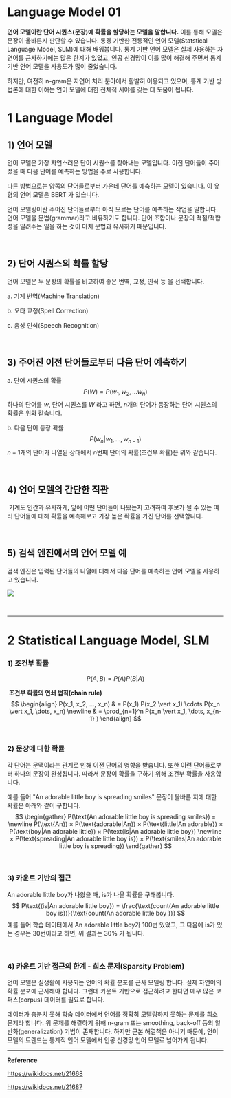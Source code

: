 # Language Model 01

**언어 모델이란 단어 시퀀스(문장)에 확률을 할당하는 모델을 말합니다.** 이를 통해 모델은 문장이 올바른지 판단할 수 있습니다. 통곙 기반한 전통적인 언어 모델(Statstical Language Model, SLM)에 대해 배워봅니다. 통계 기반 언어 모델은 실제 사용하는 자연어를 근사하기에는 많은 한계가 있었고, 인공 신경망이 이를 많이 해결해 주면서 통계 기반 언어 모델을 사용도가 많이 줄었습니다.

하지만, 여전히 n-gram은 자연어 처리 분야에서 활발히 이용되고 있으며, 통계 기반 방법론에 대한 이해는 언어 모델에 대한 전체적 시야를 갖는 데 도움이 됩니다.



# 1 Language Model

## 1) 언어 모델

언어 모델은 가장 자연스러운 단어 시퀀스를 찾아내는 모델입니다. 이전 단어들이 주어졌을 때 다음 단어를 예측하는 방법을 주로 사용합니다. 

다른 방법으로는 양쪽의 단어들로부터 가운데 단어를 예측하는 모델이 있습니다. 이 유형의 언어 모델은 BERT 가 있습니다.

언어 모델링이란 주어진 단어들로부터 아직 모르는 단어를 예측하는 작업을 말합니다. 언어 모델을 문법(grammar)라고 비유하기도 합니다. 단어 조합이나 문장의 적절/적합성을 알려주는 일을 하는 것이 마치 문법과 유사하기 때문입니다.

<br>

## 2) 단어 시퀀스의 확률 할당

언어 모델은 두 문장의 확률을 비교하여 좋은 번역, 교정, 인식 등 을 선택합니다.

a. 기계 번역(Machine Translation)

b. 오타 교정(Spell Correction)

c. 음성 인식(Speech Recognition)

<br>

## 3) 주어진 이전 단어들로부터 다음 단어 예측하기

a. 단어 시퀀스의 확률
$$
P(W) = P(w_1, w_2, ... w_n)
$$
​	하나의 단어를 $w$, 단어 시퀀스를 $W$ 라고 하면, $n$개의 단어가 등장하는 단어 시퀀스의 확률은 위와 같습니다.

b. 다음 단어 등장 확률
$$
P(w_n \vert w_1, ..., w_{n-1})
$$
​	$n-1$개의 단어가 나열된 상태에서 $n$번째 단어의 확률(조건부 확률)은 위와 같습니다.

<br>

## 4) 언어 모델의 간단한 직관

​	기계도 인간과 유사하게, 앞에 어떤 단어들이 나왔는지 고려하여 후보가 될 수 있는 여러 단어들에 대해 확률을 예측해보고 가장 높은 확률을 가진 단어를 선택합니다.

<br>

## 5) 검색 엔진에서의 언어 모델 예

검색 엔진은 입력된 단어들의 나열에 대해서 다음 단어를 예측하는 언어 모델을 사용하고 있습니다.

![](https://wikidocs.net/images/page/21668/%EB%94%A5_%EB%9F%AC%EB%8B%9D%EC%9D%84_%EC%9D%B4%EC%9A%A9%ED%95%9C.PNG)

<br>

---

# 2 Statistical Language Model, SLM

### 1) 조건부 확률

$$
P(A, B) = P(A)P(B \vert A)
$$



​	**조건부 확률의 연쇄 법칙(chain rule)**
$$
\begin{align}
	P(x_1, x_2, ..., x_n)
	  & = P(x_1) P(x_2 \vert x_1) \cdots P(x_n \vert x_1, \dots, x_n) \newline
	  & = \prod_{n=1}^n P(x_n \vert x_1, \dots, x_{n-1} )
\end{align}
$$
<br>

### 2) 문장에 대한 확률

각 단어는 문맥이라는 관계로 인해 이전 단어의 영향을 받습니다. 또한 이런 단어들로부터 하나의 문장이 완성됩니다. 따라서 문장이 확률을 구하기 위해 조건부 확률을 사용합니다. 

예를 들어 "An adorable little boy is spreading smiles" 문장이 올바른 지에 대한 확률은 아래와 같이 구합니다.
$$
\begin{gather}
P(\text{An adorable little boy is spreading smiles}) = \newline 
P(\text{An})  ×  P(\text{adorable|An})  ×  P(\text{little|An adorable})  ×  P(\text{boy|An adorable little}) ×  P(\text{is|An adorable little boy}) \newline  ×  P(\text{spreading|An adorable little boy is})  ×  P(\text{smiles|An adorable little boy is spreading})
\end{gather}
$$


<br>

### 3) 카운트 기반의 접근

An adorable little boy가 나왔을 때, is가 나올 확률을 구해봅니다.
$$
P\text{(is|An adorable little boy}) = \frac{\text{count(An adorable little boy is})}{\text{count(An adorable little boy })}
$$
예를 들어 학습 데이터에서 An adorable little boy가 100번 있었고, 그 다음에 is가 있는 경우는 30번이라고 하면, 위 결과는 30% 가 됩니다.

<br>

### 4) 카운트 기반 접근의 한계 - 희소 문제(Sparsity Problem)

언어 모델은 실생활에 사용되는 언어의 확률 분포를 근사 모델링 합니다. 실제 자연어의 확률 분포에 근사해야 합니다. 그런데 카운트 기반으로 접근하려고 한다면 매우 많은 코퍼스(corpus) 데이터를 필요로 합니다.

데이터가 충분치 못해 학습 데이터에서 언어를 정확히 모델링하지 못하는 문제를 희소 문제라 합니다. 위 문제를 해결하기 위해 n-gram 또는 smoothing, back-off 등의 일반화(generalization) 기법이 존재합니다. 하지만 근본 해결책은 아니기 때문에, 언어 모델의 트렌드는 통계적 언어 모델에서 인공 신경망 언어 모델로 넘어가게 됩니다.







---

**Reference**

https://wikidocs.net/21668

https://wikidocs.net/21687
